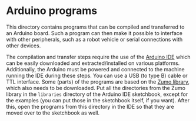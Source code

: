 # Arduino programs

This directory contains programs that can be compiled and transferred to an 
Arduino board. Such a program can then make it possible to interface with other 
peripherals, such as a robot vehicle or serial connections with other devices.

The compilation and transfer steps require the use of the [Arduino 
IDE](https://www.arduino.cc/en/Main/Software) which can be easily downloaded 
and extracted/installed on various platforms. Additionally, the Arduino must be 
powered and connected to the machine running the IDE during these steps. You 
can use a USB (to type B) cable or TTL interface. Some (parts) of the programs 
are based on the [Zumo library](https://github.com/pololu/zumo-shield), which 
also needs to be downloaded. Put all the directories from the Zumo library in 
the `libraries` directory of the Arduino IDE sketchbook, except for the 
examples (you can put those in the sketchbook itself, if you want). After this, 
open the programs from this directory in the IDE so that they are moved over to 
the sketchbook as well.
